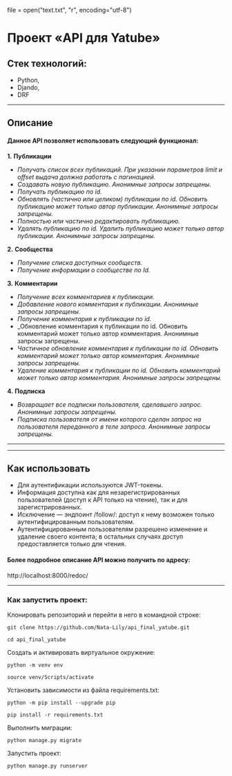 file = open("text.txt", "r", encoding="utf-8")
# Проект «API для Yatube» 
## Стек технологий:
- Python,
- Djando, 
- DRF
___
## Описание
#### Данное API позволяет использовать следующий функционал:

__1.__ __Публикации__

-  _Получать список всех публикаций. При указании параметров limit и offset выдача должна работать с пагинацией._
-  _Создавать новую публикацию. Анонимные запросы запрещены._
- _Получать публикацию по id._
- _Обновлять (частично или целиком) публикации по id. Обновить публикацию может только автор публикации. Анонимные запросы запрещены._
- _Полностью или частично редактировать публикацию._
- _Удалять публикацию по id. Удалить публикацию может только автор публикации. Анонимные запросы запрещены._

__2.__ __Сообщества__

- _Получение списка доступных сообществ._
- _Получение информации о сообществе по Id._

__3.__ __Комментарии__
- _Получение всех комментариев к публикации._
- _Добавление нового комментария к публикации. Анонимные запросы запрещены._
- _Получение комментария к публикации по id._  
- _Обновление комментария к публикации по id. Обновить комментарий может только автор комментария. Анонимные запросы запрещены.
- _Частичное обновление комментария к публикации по id. Обновить комментарий может только автор комментария. Анонимные запросы запрещены._
- _Удаление комментария к публикации по id. Обновить комментарий может только автор комментария. Анонимные запросы запрещены._

__4.__ __Подписка__
- _Возвращает все подписки пользователя, сделавшего запрос. Анонимные запросы запрещены._
- _Подписка пользователя от имени которого сделан запрос на пользователя переданного в теле запроса. Анонимные запросы запрещены._
___
***
## Как использовать

- Для аутентификации используются JWT-токены.
- Информация доступна как для незарегистрированных пользователей 
  (доступ к API только на чтение), так и для зарегистрированных.
- Исключение — эндпоинт /follow/: доступ к нему возможен только аутентифицированным пользователям.  
- Аутентифицированным пользователям разрешено изменение и удаление своего контента;
  в остальных случаях доступ предоставляется только для чтения.


#### Более подробное описание API можно получить по адресу:
http://localhost:8000/redoc/
***
### Как запустить проект:

Клонировать репозиторий и перейти в него в командной строке:

```
git clone https://github.com/Nata-Lily/api_final_yatube.git
```

```
cd api_final_yatube
```

Cоздать и активировать виртуальное окружение:

```
python -m venv env
```

```
source venv/Scripts/activate
```

Установить зависимости из файла requirements.txt:

```
python -m pip install --upgrade pip
```

```
pip install -r requirements.txt
```

Выполнить миграции:

```
python manage.py migrate
```

Запустить проект:

```
python manage.py runserver
```

